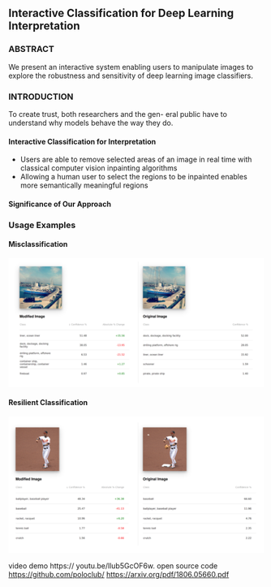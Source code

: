 ## Interactive Classification for Deep Learning Interpretation
### ABSTRACT
We present an interactive system enabling users to manipulate images to explore the robustness and sensitivity of deep learning image classifiers. 
### INTRODUCTION
To create trust, both researchers and the gen- eral public have to understand why models behave the way they do.
#### Interactive Classification for Interpretation
* Users are able to remove selected areas of an image in real time with classical computer vision inpainting algorithms
* Allowing a human user to select the regions to be inpainted enables more semantically meaningful regions
#### Significance of Our Approach

### Usage Examples
#### Misclassification
![Atl Text](https://github.com/qixuanHou/dataScienceBlogNote/blob/master/img/dock.png)
#### Resilient Classification
![Atl Text](https://github.com/qixuanHou/dataScienceBlogNote/blob/master/img/baseball.png)

video demo https:// youtu.be/llub5GcOF6w.
open source code https://github.com/poloclub/ 
https://arxiv.org/pdf/1806.05660.pdf

